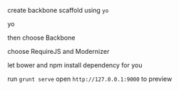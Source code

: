 


create backbone scaffold using ```yo```

yo

then choose Backbone

choose RequireJS and Modernizer

let bower and npm install dependency for you



run
```grunt serve```
open ```http://127.0.0.1:9000``` to preview




